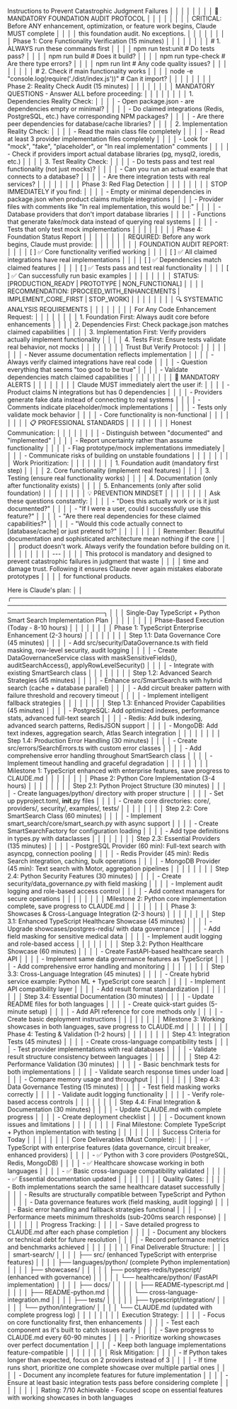 Instructions to Prevent Catastrophic Judgment Failures                                │ │
│ │                                                                                                 │ │
│ │ 🚨 MANDATORY FOUNDATION AUDIT PROTOCOL                                                          │ │
│ │                                                                                                 │ │
│ │ CRITICAL: Before ANY enhancement, optimization, or feature work begins, Claude MUST complete    │ │
│ │ this foundation audit. No exceptions.                                                           │ │
│ │                                                                                                 │ │
│ │ Phase 1: Core Functionality Verification (15 minutes)                                           │ │
│ │                                                                                                 │ │
│ │ # 1. ALWAYS run these commands first                                                            │ │
│ │ npm run test:unit           # Do tests pass?                                                    │ │
│ │ npm run build              # Does it build?                                                     │ │
│ │ npm run type-check         # Are there type errors?                                             │ │
│ │ npm run lint               # Any code quality issues?                                           │ │
│ │                                                                                                 │ │
│ │ # 2. Check if main functionality works                                                          │ │
│ │ node -e "console.log(require('./dist/index.js'))"  # Can it import?                             │ │
│ │                                                                                                 │ │
│ │ Phase 2: Reality Check Audit (15 minutes)                                                       │ │
│ │                                                                                                 │ │
│ │ MANDATORY QUESTIONS - Answer ALL before proceeding:                                             │ │
│ │                                                                                                 │ │
│ │ 1. Dependencies Reality Check:                                                                  │ │
│ │   - Open package.json - are dependencies empty or minimal?                                      │ │
│ │   - Do claimed integrations (Redis, PostgreSQL, etc.) have corresponding NPM packages?          │ │
│ │   - Are there peer dependencies for database/cache libraries?                                   │ │
│ │ 2. Implementation Reality Check:                                                                │ │
│ │   - Read the main class file completely                                                         │ │
│ │   - Read at least 3 provider implementation files completely                                    │ │
│ │   - Look for "mock", "fake", "placeholder", or "In real implementation" comments                │ │
│ │   - Check if providers import actual database libraries (pg, mysql2, ioredis, etc.)             │ │
│ │ 3. Test Reality Check:                                                                          │ │
│ │   - Do tests pass and test real functionality (not just mocks)?                                 │ │
│ │   - Can you run an actual example that connects to a database?                                  │ │
│ │   - Are there integration tests with real services?                                             │ │
│ │                                                                                                 │ │
│ │ Phase 3: Red Flag Detection                                                                     │ │
│ │                                                                                                 │ │
│ │ STOP IMMEDIATELY if you find:                                                                   │ │
│ │ - Empty or minimal dependencies in package.json when product claims multiple integrations       │ │
│ │ - Provider files with comments like "In real implementation, this would be:"                    │ │
│ │ - Database providers that don't import database libraries                                       │ │
│ │ - Functions that generate fake/mock data instead of querying real systems                       │ │
│ │ - Tests that only test mock implementations                                                     │ │
│ │                                                                                                 │ │
│ │ Phase 4: Foundation Status Report                                                               │ │
│ │                                                                                                 │ │
│ │ REQUIRED: Before any work begins, Claude must provide:                                          │ │
│ │                                                                                                 │ │
│ │ FOUNDATION AUDIT REPORT:                                                                        │ │
│ │ [ ] ✅ Core functionality verified working                                                       │ │
│ │ [ ] ✅ All claimed integrations have real implementations                                        │ │
│ │ [ ] ✅ Dependencies match claimed features                                                       │ │
│ │ [ ] ✅ Tests pass and test real functionality                                                    │ │
│ │ [ ] ✅ Can successfully run basic examples                                                       │ │
│ │                                                                                                 │ │
│ │ STATUS: [PRODUCTION_READY | PROTOTYPE | NON_FUNCTIONAL]                                         │ │
│ │ RECOMMENDATION: [PROCEED_WITH_ENHANCEMENTS | IMPLEMENT_CORE_FIRST | STOP_WORK]                  │ │
│ │                                                                                                 │ │
│ │ 🔍 SYSTEMATIC ANALYSIS REQUIREMENTS                                                             │ │
│ │                                                                                                 │ │
│ │ For Any Code Enhancement Request:                                                               │ │
│ │                                                                                                 │ │
│ │ 1. Foundation First: Always audit core before enhancements                                      │ │
│ │ 2. Dependencies First: Check package.json matches claimed capabilities                          │ │
│ │ 3. Implementation First: Verify providers actually implement functionality                      │ │
│ │ 4. Tests First: Ensure tests validate real behavior, not mocks                                  │ │
│ │                                                                                                 │ │
│ │ Trust But Verify Protocol:                                                                      │ │
│ │                                                                                                 │ │
│ │ - Never assume documentation reflects implementation                                            │ │
│ │ - Always verify claimed integrations have real code                                             │ │
│ │ - Question everything that seems "too good to be true"                                          │ │
│ │ - Validate dependencies match claimed capabilities                                              │ │
│ │                                                                                                 │ │
│ │ 🚨 MANDATORY ALERTS                                                                             │ │
│ │                                                                                                 │ │
│ │ Claude MUST immediately alert the user if:                                                      │ │
│ │ - Product claims N integrations but has 0 dependencies                                          │ │
│ │ - Providers generate fake data instead of connecting to real systems                            │ │
│ │ - Comments indicate placeholder/mock implementations                                            │ │
│ │ - Tests only validate mock behavior                                                             │ │
│ │ - Core functionality is non-functional                                                          │ │
│ │                                                                                                 │ │
│ │ 📋 PROFESSIONAL STANDARDS                                                                       │ │
│ │                                                                                                 │ │
│ │ Honest Communication:                                                                           │ │
│ │                                                                                                 │ │
│ │ - Distinguish between "documented" and "implemented"                                            │ │
│ │ - Report uncertainty rather than assume functionality                                           │ │
│ │ - Flag prototype/mock implementations immediately                                               │ │
│ │ - Communicate risks of building on unstable foundations                                         │ │
│ │                                                                                                 │ │
│ │ Work Prioritization:                                                                            │ │
│ │                                                                                                 │ │
│ │ 1. Foundation audit (mandatory first step)                                                      │ │
│ │ 2. Core functionality (implement real features)                                                 │ │
│ │ 3. Testing (ensure real functionality works)                                                    │ │
│ │ 4. Documentation (only after functionality exists)                                              │ │
│ │ 5. Enhancements (only after solid foundation)                                                   │ │
│ │                                                                                                 │ │
│ │ 💡 PREVENTION MINDSET                                                                           │ │
│ │                                                                                                 │ │
│ │ Ask these questions constantly:                                                                 │ │
│ │ - "Does this actually work or is it just documented?"                                           │ │
│ │ - "If I were a user, could I successfully use this feature?"                                    │ │
│ │ - "Are there real dependencies for these claimed capabilities?"                                 │ │
│ │ - "Would this code actually connect to [database/cache] or just pretend to?"                    │ │
│ │                                                                                                 │ │
│ │ Remember: Beautiful documentation and sophisticated architecture mean nothing if the core       │ │
│ │ product doesn't work. Always verify the foundation before building on it.                       │ │
│ │                                                                                                 │ │
│ │ ---                                                                                             │ │
│ │ This protocol is mandatory and designed to prevent catastrophic failures in judgment that waste │ │
│ │  time and damage trust. Following it ensures Claude never again mistakes elaborate prototypes   │ │
│ │ for functional products.                                               


 Here is Claude's plan:                                                                                                      │
│ ╭─────────────────────────────────────────────────────────────────────────────────────────────────────────────────────────╮ │
│ │ Single-Day TypeScript + Python Smart Search Implementation Plan                                                         │ │
│ │                                                                                                                         │ │
│ │ Phase-Based Execution (Today - 8-10 hours)                                                                              │ │
│ │                                                                                                                         │ │
│ │ Phase 1: TypeScript Enterprise Enhancement (2-3 hours)                                                                  │ │
│ │                                                                                                                         │ │
│ │ Step 1.1: Data Governance Core (45 minutes)                                                                             │ │
│ │ - Add src/security/DataGovernance.ts with field masking, row-level security, audit logging                              │ │
│ │ - Create DataGovernanceService class with maskSensitiveFields(), auditSearchAccess(), applyRowLevelSecurity()           │ │
│ │ - Integrate with existing SmartSearch class                                                                             │ │
│ │                                                                                                                         │ │
│ │ Step 1.2: Advanced Search Strategies (45 minutes)                                                                       │ │
│ │ - Enhance src/SmartSearch.ts with hybrid search (cache + database parallel)                                             │ │
│ │ - Add circuit breaker pattern with failure threshold and recovery timeout                                               │ │
│ │ - Implement intelligent fallback strategies                                                                             │ │
│ │                                                                                                                         │ │
│ │ Step 1.3: Enhanced Provider Capabilities (45 minutes)                                                                   │ │
│ │ - PostgreSQL: Add optimized indexes, performance stats, advanced full-text search                                       │ │
│ │ - Redis: Add bulk indexing, advanced search patterns, RedisJSON support                                                 │ │
│ │ - MongoDB: Add text indexes, aggregation search, Atlas Search integration                                               │ │
│ │                                                                                                                         │ │
│ │ Step 1.4: Production Error Handling (30 minutes)                                                                        │ │
│ │ - Create src/errors/SearchErrors.ts with custom error classes                                                           │ │
│ │ - Add comprehensive error handling throughout SmartSearch class                                                         │ │
│ │ - Implement timeout handling and graceful degradation                                                                   │ │
│ │                                                                                                                         │ │
│ │ Milestone 1: TypeScript enhanced with enterprise features, save progress to CLAUDE.md                                   │ │
│ │                                                                                                                         │ │
│ │ Phase 2: Python Core Implementation (3-4 hours)                                                                         │ │
│ │                                                                                                                         │ │
│ │ Step 2.1: Python Project Structure (30 minutes)                                                                         │ │
│ │ - Create languages/python/ directory with proper structure                                                              │ │
│ │ - Set up pyproject.toml, __init__.py files                                                                              │ │
│ │ - Create core directories: core/, providers/, security/, examples/, tests/                                              │ │
│ │                                                                                                                         │ │
│ │ Step 2.2: Core SmartSearch Class (60 minutes)                                                                           │ │
│ │ - Implement smart_search/core/smart_search.py with async support                                                        │ │
│ │ - Create SmartSearchFactory for configuration loading                                                                   │ │
│ │ - Add type definitions in types.py with dataclasses                                                                     │ │
│ │                                                                                                                         │ │
│ │ Step 2.3: Essential Providers (135 minutes)                                                                             │ │
│ │ - PostgreSQL Provider (60 min): Full-text search with asyncpg, connection pooling                                       │ │
│ │ - Redis Provider (45 min): Redis Search integration, caching, bulk operations                                           │ │
│ │ - MongoDB Provider (45 min): Text search with Motor, aggregation pipelines                                              │ │
│ │                                                                                                                         │ │
│ │ Step 2.4: Python Security Features (30 minutes)                                                                         │ │
│ │ - Create security/data_governance.py with field masking                                                                 │ │
│ │ - Implement audit logging and role-based access control                                                                 │ │
│ │ - Add context managers for secure operations                                                                            │ │
│ │                                                                                                                         │ │
│ │ Milestone 2: Python core implementation complete, save progress to CLAUDE.md                                            │ │
│ │                                                                                                                         │ │
│ │ Phase 3: Showcases & Cross-Language Integration (2-3 hours)                                                             │ │
│ │                                                                                                                         │ │
│ │ Step 3.1: Enhanced TypeScript Healthcare Showcase (45 minutes)                                                          │ │
│ │ - Upgrade showcases/postgres-redis/ with data governance                                                                │ │
│ │ - Add field masking for sensitive medical data                                                                          │ │
│ │ - Implement audit logging and role-based access                                                                         │ │
│ │                                                                                                                         │ │
│ │ Step 3.2: Python Healthcare Showcase (60 minutes)                                                                       │ │
│ │ - Create FastAPI-based healthcare search API                                                                            │ │
│ │ - Implement same data governance features as TypeScript                                                                 │ │
│ │ - Add comprehensive error handling and monitoring                                                                       │ │
│ │                                                                                                                         │ │
│ │ Step 3.3: Cross-Language Integration (45 minutes)                                                                       │ │
│ │ - Create hybrid service example: Python ML + TypeScript core search                                                     │ │
│ │ - Implement API compatibility layer                                                                                     │ │
│ │ - Add result format standardization                                                                                     │ │
│ │                                                                                                                         │ │
│ │ Step 3.4: Essential Documentation (30 minutes)                                                                          │ │
│ │ - Update README files for both languages                                                                                │ │
│ │ - Create quick-start guides (5-minute setup)                                                                            │ │
│ │ - Add API reference for core methods only                                                                               │ │
│ │ - Create basic deployment instructions                                                                                  │ │
│ │                                                                                                                         │ │
│ │ Milestone 3: Working showcases in both languages, save progress to CLAUDE.md                                            │ │
│ │                                                                                                                         │ │
│ │ Phase 4: Testing & Validation (1-2 hours)                                                                               │ │
│ │                                                                                                                         │ │
│ │ Step 4.1: Integration Tests (45 minutes)                                                                                │ │
│ │ - Create cross-language compatibility tests                                                                             │ │
│ │ - Test provider implementations with real databases                                                                     │ │
│ │ - Validate result structure consistency between languages                                                               │ │
│ │                                                                                                                         │ │
│ │ Step 4.2: Performance Validation (30 minutes)                                                                           │ │
│ │ - Basic benchmark tests for both implementations                                                                        │ │
│ │ - Validate search response times under load                                                                             │ │
│ │ - Compare memory usage and throughput                                                                                   │ │
│ │                                                                                                                         │ │
│ │ Step 4.3: Data Governance Testing (15 minutes)                                                                          │ │
│ │ - Test field masking works correctly                                                                                    │ │
│ │ - Validate audit logging functionality                                                                                  │ │
│ │ - Verify role-based access controls                                                                                     │ │
│ │                                                                                                                         │ │
│ │ Step 4.4: Final Integration & Documentation (30 minutes)                                                                │ │
│ │ - Update CLAUDE.md with complete progress                                                                               │ │
│ │ - Create deployment checklist                                                                                           │ │
│ │ - Document known issues and limitations                                                                                 │ │
│ │                                                                                                                         │ │
│ │ Final Milestone: Complete TypeScript + Python implementation with testing                                               │ │
│ │                                                                                                                         │ │
│ │ Success Criteria for Today                                                                                              │ │
│ │                                                                                                                         │ │
│ │ Core Deliverables (Must Complete):                                                                                      │ │
│ │ - ✅ TypeScript with enterprise features (data governance, circuit breaker, enhanced providers)                          │ │
│ │ - ✅ Python with 3 core providers (PostgreSQL, Redis, MongoDB)                                                           │ │
│ │ - ✅ Healthcare showcase working in both languages                                                                       │ │
│ │ - ✅ Basic cross-language compatibility validated                                                                        │ │
│ │ - ✅ Essential documentation updated                                                                                     │ │
│ │                                                                                                                         │ │
│ │ Quality Gates:                                                                                                          │ │
│ │ - Both implementations search the same healthcare dataset successfully                                                  │ │
│ │ - Results are structurally compatible between TypeScript and Python                                                     │ │
│ │ - Data governance features work (field masking, audit logging)                                                          │ │
│ │ - Basic error handling and fallback strategies functional                                                               │ │
│ │ - Performance meets minimum thresholds (sub-200ms search response)                                                      │ │
│ │                                                                                                                         │ │
│ │ Progress Tracking:                                                                                                      │ │
│ │ - Save detailed progress to CLAUDE.md after each phase completion                                                       │ │
│ │ - Document any blockers or technical debt for future resolution                                                         │ │
│ │ - Record performance metrics and benchmarks achieved                                                                    │ │
│ │                                                                                                                         │ │
│ │ Final Deliverable Structure:                                                                                            │ │
│ │ smart-search/                                                                                                           │ │
│ │ ├── src/ (enhanced TypeScript with enterprise features)                                                                 │ │
│ │ ├── languages/python/ (complete Python implementation)                                                                  │ │
│ │ ├── showcases/                                                                                                          │ │
│ │ │   ├── postgres-redis/typescript/ (enhanced with governance)                                                           │ │
│ │ │   └── healthcare/python/ (FastAPI implementation)                                                                     │ │
│ │ ├── docs/                                                                                                               │ │
│ │ │   ├── README-typescript.md                                                                                            │ │
│ │ │   ├── README-python.md                                                                                                │ │
│ │ │   └── cross-language-integration.md                                                                                   │ │
│ │ ├── tests/                                                                                                              │ │
│ │ │   ├── typescript/integration/                                                                                         │ │
│ │ │   └── python/integration/                                                                                             │ │
│ │ └── CLAUDE.md (updated with complete progress log)                                                                      │ │
│ │                                                                                                                         │ │
│ │ Execution Strategy:                                                                                                     │ │
│ │ - Focus on core functionality first, then enhancements                                                                  │ │
│ │ - Test each component as it's built to catch issues early                                                               │ │
│ │ - Save progress to CLAUDE.md every 60-90 minutes                                                                        │ │
│ │ - Prioritize working showcases over perfect documentation                                                               │ │
│ │ - Keep both language implementations feature-compatible                                                                 │ │
│ │                                                                                                                         │ │
│ │ Risk Mitigation:                                                                                                        │ │
│ │ - If Python takes longer than expected, focus on 2 providers instead of 3                                               │ │
│ │ - If time runs short, prioritize one complete showcase over multiple partial ones                                       │ │
│ │ - Document any incomplete features for future implementation                                                            │ │
│ │ - Ensure at least basic integration tests pass before considering complete                                              │ │
│ │                                                                                                                         │ │
│ │ Rating: 7/10 Achievable - Focused scope on essential features with working showcases in both languages 